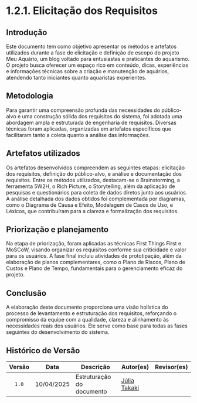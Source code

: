 # 1.2.1. Elicitação dos Requisitos

##  Introdução

Este documento tem como objetivo apresentar os métodos e artefatos utilizados durante a fase de elicitação e definição de escopo do projeto Meu Aquário, um blog voltado para entusiastas e praticantes do aquarismo. O projeto busca oferecer um espaço rico em conteúdo, dicas, experiências e informações técnicas sobre a criação e manutenção de aquários, atendendo tanto iniciantes quanto aquaristas experientes.

## Metodologia
Para garantir uma compreensão profunda das necessidades do público-alvo e uma construção sólida dos requisitos do sistema, foi adotada uma abordagem ampla e estruturada de engenharia de requisitos. Diversas técnicas foram aplicadas, organizadas em artefatos específicos que facilitaram tanto a coleta quanto a análise das informações.

## Artefatos utilizados
Os artefatos desenvolvidos compreendem as seguintes etapas: elicitação dos requisitos, definição do público-alvo, e análise e documentação dos requisitos. Entre os métodos utilizados, destacam-se o Brainstorming, a ferramenta 5W2H, o Rich Picture, o Storytelling, além da aplicação de pesquisas e questionários para coleta de dados diretos junto aos usuários. A análise detalhada dos dados obtidos foi complementada por diagramas, como o Diagrama de Causa e Efeito, Modelagem de Casos de Uso, e Léxicos, que contribuíram para a clareza e formalização dos requisitos.

## Priorização e planejamento
Na etapa de priorização, foram aplicadas as técnicas First Things First e MoSCoW, visando organizar os requisitos conforme sua criticidade e valor para os usuários. A fase final incluiu atividades de prototipação, além da elaboração de planos complementares, como o Plano de Riscos, Plano de Custos e Plano de Tempo, fundamentais para o gerenciamento eficaz do projeto.

## Conclusão
A elaboração deste documento proporciona uma visão holística do processo de levantamento e estruturação dos requisitos, reforçando o compromisso da equipe com a qualidade, clareza e alinhamento às necessidades reais dos usuários. Ele serve como base para todas as fases seguintes do desenvolvimento do sistema.

## Histórico de Versão
| Versão | Data | Descrição | Autor(es) | Revisor(es) |
| :----: | :--: | --------- | ----------- | ------ |
|`1.0`| 10/04/2025 | Estruturação do documento| [Júlia Takaki](https://github.com/juliatakaki) |